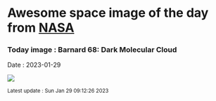 
# Awesome space image of the day from [NASA](https://api.nasa.gov/)

### Today image : Barnard 68: Dark Molecular Cloud
Date : 2023-01-29

![](https://apod.nasa.gov/apod/image/2301/barnard68v2_vlt_960.jpg)

<small>Latest update : Sun Jan 29 09:12:26 2023</small>
        